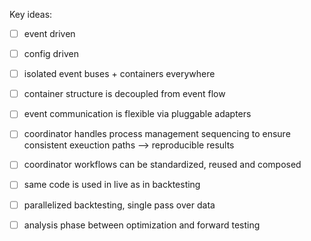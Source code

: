 Key ideas:
- [ ] event driven
- [ ] config driven
- [ ] isolated event buses + containers everywhere
- [ ] container structure is decoupled from event flow
- [ ] event communication is flexible via pluggable adapters
- [ ] coordinator handles process management sequencing to ensure consistent exeuction paths --> reproducible results
- [ ] coordinator workflows can be standardized, reused and composed
- [ ] same code is used in live as in backtesting
- [ ] parallelized backtesting, single pass over data 
- [ ] analysis phase between optimization and forward testing 

